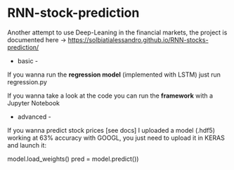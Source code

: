 # RNN-stock-prediction

Another attempt to use Deep-Leaning in the financial markets, the project is documented
here -> https://solbiatialessandro.github.io/RNN-stocks-prediction/ 

- basic -

If you wanna run the <b>regression model</b> (implemented with LSTM) just run regression.py

If you wanna take a look at the code you can run the <b>framework</b> with a Jupyter Notebook

- advanced -

If you wanna predict stock prices [see docs] I uploaded a model (.hdf5) working at 63% accuracy with GOOGL, you just need to upload it in KERAS and launch it:

  model.load_weights()
  pred = model.predict())
